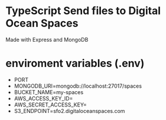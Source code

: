 # TypeScript Send files to Digital Ocean Spaces
Made with Express and MongoDB

# enviroment variables (.env)
* PORT
* MONGODB_URI=mongodb://localhost:27017/spaces
* BUCKET_NAME=my-spaces
* AWS_ACCESS_KEY_ID=
* AWS_SECRET_ACCESS_KEY=
* S3_ENDPOINT=sfo2.digitaloceanspaces.com



